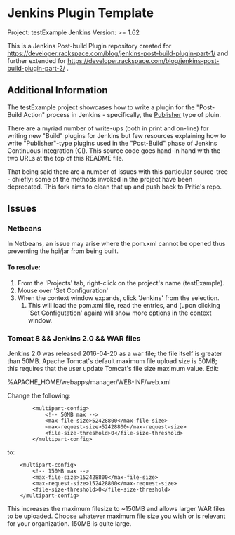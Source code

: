 # Jenkins Plugin Template

Project: testExample
Jenkins Version: >= 1.62

This is a Jenkins Post-build Plugin repository created for
https://developer.rackspace.com/blog/jenkins-post-build-plugin-part-1/ and
further extended for
https://developer.rackspace.com/blog/jenkins-post-build-plugin-part-2/ .

## Additional Information

The testExample project showcases how to write a plugin for the "Post-Build
Action" process in Jenkins  - specifically, the
[Publisher](http://javadoc.jenkins-ci.org/hudson/tasks/Publisher.html) type of
pluin.

There are a myriad number of write-ups (both in print and on-line) for writing
new "Build" plugins for Jenkins but few resources explaining how to write
"Publisher"-type plugins used in the "Post-Build" phase of Jenkins Continuous
Integration (CI). This source code goes hand-in hand with the two URLs at the
top of this README file.

That being said there are a number of issues with this particular source-tree -
chiefly: some of the methods invoked in the project have been deprecated. This
fork aims to clean that up and push back to Pritic's repo.

## Issues

### Netbeans

In Netbeans, an issue may arise where the pom.xml cannot be opened thus
preventing the hpi/jar from being built. 

#### To resolve: 

1. From the 'Projects' tab, right-click on the project's name (testExample).
1. Mouse over 'Set Configuration'
1. When the context window expands, click 'Jenkins' from the selection.
    1. This will load the pom.xml file, read the entries, and (upon clicking
       'Set Configutation' again) will show more options in the context window.

### Tomcat 8 && Jenkins 2.0 && WAR files

Jenkins 2.0 was released 2016-04-20 as a war file; the file itself is greater
than 50MB. Apache Tomcat's default maximum file upload size is 50MB; this
requires that the user update Tomcat's file size maximum value. Edit: 

%APACHE_HOME/webapps/manager/WEB-INF/web.xml

Change the following:

~~~~ {.xml}
        <multipart-config>
            <!-- 50MB max -->
            <max-file-size>52428800</max-file-size>
            <max-request-size>52428800</max-request-size>
            <file-size-threshold>0</file-size-threshold>
        </multipart-config>
~~~~

to:

~~~~ {.xml}
    <multipart-config>
        <!-- 150MB max -->
        <max-file-size>152428800</max-file-size>
        <max-request-size>152428800</max-request-size>
        <file-size-threshold>0</file-size-threshold>
    </multipart-config>
~~~~

This increases the maximum filesize to ~150MB and allows larger WAR files to be
uploaded. Choose whatever maximum file size you wish or is relevant for your
organization. 150MB is quite large.
